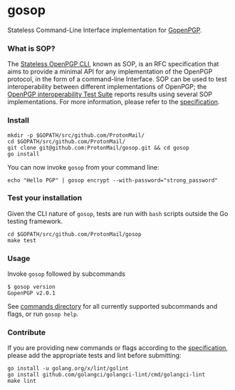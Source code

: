 # gosop

Stateless Command-Line Interface implementation for
[GopenPGP](https://gopenpgp.org).

### What is SOP?

The [Stateless OpenPGP
CLI](https://tools.ietf.org/html/draft-dkg-openpgp-stateless-cli-01), known as
SOP, is an RFC specification that aims to provide a minimal API for any
implementation of the OpenPGP protocol, in the form of a command-line
Interface. SOP can be used to test interoperability between different
implementations of OpenPGP; the [OpenPGP interoperability Test
Suite](https://tests.sequoia-pgp.org/) reports results using several SOP
implementations. For more information, please refer to the
[specification](https://tools.ietf.org/html/draft-dkg-openpgp-stateless-cli-01).

### Install
```
mkdir -p $GOPATH/src/github.com/ProtonMail/
cd $GOPATH/src/github.com/ProtonMail/
git clone git@github.com:ProtonMail/gosop.git && cd gosop
go install
```

You can now invoke `gosop` from your command line:
```
echo "Hello PGP" | gosop encrypt --with-password="strong_password"
```
### Test your installation
Given the CLI nature of `gosop`, tests are run with `bash` scripts
outside the Go testing framework.
```
cd $GOPATH/src/github.com/ProtonMail/gosop
make test
```

### Usage

Invoke `gosop` followed by subcommands
```
$ gosop version
GopenPGP v2.0.1
```

See [commands directory](https://github.com/ProtonMail/gosop/tree/master/cmd)
for all currently supported subcommands and flags, or run `gosop help`.

### Contribute
If you are providing new commands or flags according to the
[specification](https://tools.ietf.org/html/draft-dkg-openpgp-stateless-cli-01),
please add the appropriate tests and lint before submitting:
```
go install -u golang.org/x/lint/golint
go install github.com/golangci/golangci-lint/cmd/golangci-lint
make lint
```
